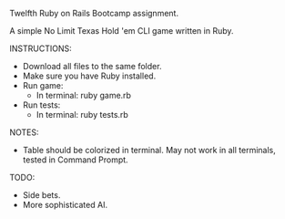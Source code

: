 Twelfth Ruby on Rails Bootcamp assignment.

A simple No Limit Texas Hold 'em CLI game written in Ruby.

INSTRUCTIONS:

- Download all files to the same folder.
- Make sure you have Ruby installed.
- Run game:
     - In terminal: ruby game.rb
- Run tests:
     - In terminal: ruby tests.rb

NOTES:

- Table should be colorized in terminal. May not work in all terminals, tested in Command Prompt.

TODO:

- Side bets.
- More sophisticated AI.
